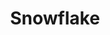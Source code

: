 ---
content-type: "embed-form"
form-type: "destination"
key: "destination-form-properties-snowflake-object"

title: "Snowflake"
description: "A Snowflake destination writes data to an Snowflake data warehouse and corresponds to the destination type = `snowflake`."

object-attributes:
  - name: "host"
    type: "string"
    description: "The IP address or hostname of the database server."

  - name: "port"
    type: "integer"
    description: "The port of the database server."

  - name: "database"
    type: "string"
    description: "The name of the logical database to connect to."

  - name: "username"
    type: "string"
    description: "The username of the database user."

  - name: "password"
    type: "string"
    description: "The password for the user connecting to the database server. **Note**: This property will never be returned by the API, but it can be submitted when creating or modifying a connection."

  - name: "role"
    type: "string"
    description: "**Optional**: The role to use."
---